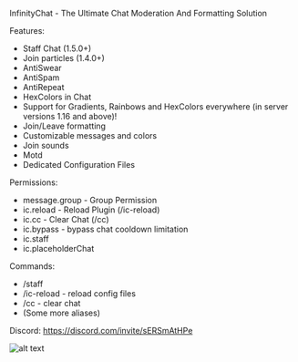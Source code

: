 InfinityChat - The Ultimate Chat Moderation And Formatting Solution

Features:

- Staff Chat (1.5.0+)
- Join particles (1.4.0+)
- AntiSwear
- AntiSpam
- AntiRepeat
- HexColors in Chat
- Support for Gradients, Rainbows and HexColors everywhere (in server versions 1.16 and above)!
- Join/Leave formatting
- Customizable messages and colors
- Join sounds
- Motd
- Dedicated Configuration Files

Permissions:

- message.group - Group Permission
- ic.reload - Reload Plugin (/ic-reload)
- ic.cc - Clear Chat (/cc)
- ic.bypass - bypass chat cooldown limitation
- ic.staff
- ic.placeholderChat


Commands:

- /staff
- /ic-reload - reload config files
- /cc - clear chat
- (Some more aliases)

Discord:   https://discord.com/invite/sERSmAtHPe

![alt text](https://images.polymart.org/proxy/?url=https%3A%2F%2Fi.ibb.co%2FYDyx7x9%2FK-pkiv-g-s.png&v=2)
